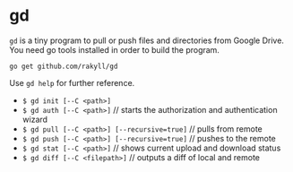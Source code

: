 # gd

`gd` is a tiny program to pull or push files and directories from Google Drive. You need go tools installed in order to build the program.

    go get github.com/rakyll/gd

Use `gd help` for further reference.

* `$ gd init [--C <path>]`
* `$ gd auth [--C <path>]` // starts the authorization and authentication wizard
* `$ gd pull [--C <path>] [--recursive=true]` // pulls from remote
* `$ gd push [--C <path>] [--recursive=true]` // pushes to the remote
* `$ gd stat [--C <path>]` // shows current upload and download status
* `$ gd diff [--C <filepath>]` // outputs a diff of local and remote
